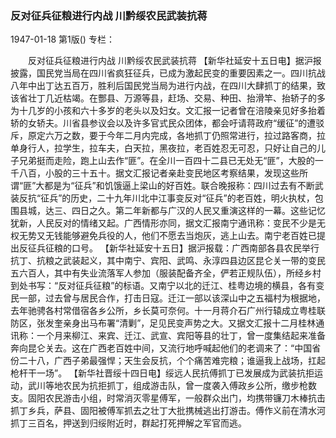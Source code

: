 ### 反对征兵征粮进行内战  川黔绥农民武装抗蒋

1947-01-18
第1版()
专栏：

　　反对征兵征粮进行内战
    川黔绥农民武装抗蒋
    【新华社延安十五日电】据沪报披露，国民党当局在四川省疯狂征兵，已成为激起民变的重要因素之一。四川抗战八年中出丁达五百万，胜利后国民党当局为进行内战，在四川大肆抓丁的结果，致该省壮丁几近枯竭。在酆县、万源等县，赶场、交易、种田、抬滑竿、抬轿子的多为十几岁的小孩和六十多岁的老头以及妇女。文汇报一记者曾在涪陵亲见好多抬着轿的女轿夫。川省县参议会以及许多官式民众团体，都会吁请蒋政府“缓征”的遭驳斥，原定六万之数，要于今年二月内完成，各地抓丁仍照常进行，拉过路客商，拉单身行人，拉学生，拉车夫，白天拉，黑夜拉，老百姓忍无可忍，只好让自己的儿子兄弟挺而走险，跑上山去作“匪”。在全川一百四十二县已无处无“匪”，大股的一千八百，小股的三十五十。据文汇报记者亲赴变民地区考察结果，发现这些所谓“匪”大都是为“征兵”和饥饿逼上梁山的好百姓。联合晚报称：四川过去有不断武装反抗“征兵”的历史，二十九年川北中江事变反对“征兵”的老百姓，明火执杖，包围县城，达三、四日之久。第二年新都与广汉的人民又重演这样的一幕。这些记忆犹新，人民反对的情绪又起。广西情形亦同，据文汇报南宁通讯称：变民不少是无权无势又无钱能够避免兵役的人，他们不愿去当炮灰，逃上山去。南宁老百姓已提出反征兵征粮的口号。
    【新华社延安十五日】据沪报载：广西南部各县农民举行抗丁、抗粮之武装起义，其中南宁、宾阳、武鸣、永淳四县边区昆仑关一带的变民五六百人，其中有失业流落军人参加（服装配备齐全，俨若正规队伍），所经乡村到处书写：“反对征兵征粮”的标语。又南宁以北的迁江、桂粤边境的横县，各有变民一部，过去曾与居民合作，打击日寇。迁江一部以该深山中之五福村为根据地，去年驰骋各村常借宿各乡公所，乡长莫可奈何。十一月蒋介石广州行辕成立粤桂联防区，张发奎亲身出马布署“清剿”，足见民变声势之大。又据文汇报十二月桂林通讯称：一个月来柳江、来宾、迁江、武宣、宾阳等县的壮丁，曾一度集结起来准备奔向昆仑关去。这在广西老百姓中间，又流行地呼喊起他们的老调来了：“中国省份二十八，广西子弟最强悍；天生会反抗，个个痛苦难完粮；谁逼我上战场，扛起枪杆干一场”。
    【新华社晋绥十四日电】绥远人民抗傅抓丁已发展成为武装抗拒运动，武川等地农民为抗拒抓丁，组成游击队，曾一度袭入傅政乡公所，缴步枪数支。固阳农民游击小组，时常消灭零星傅军，一般群众出门，均携带镰刀木棒抗击抓丁乡兵，萨县、固阳被傅军抓去之壮丁大批携械逃出打游击。傅作义前在清水河抓丁三百名，押送到归绥附近时，群起打死押解之军官而逃。
